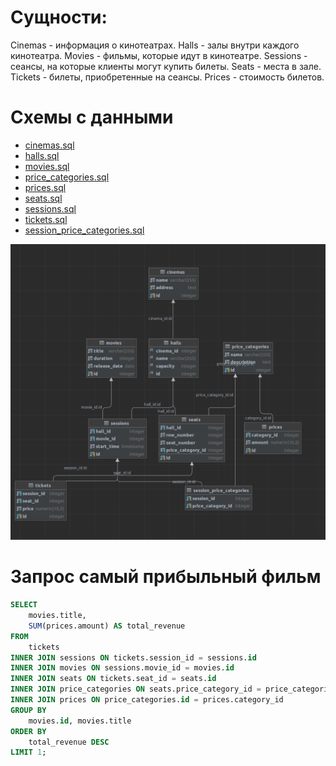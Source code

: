 # Сущности:
Cinemas - информация о кинотеатрах.
Halls - залы внутри каждого кинотеатра.
Movies - фильмы, которые идут в кинотеатре.
Sessions - сеансы, на которые клиенты могут купить билеты.
Seats - места в зале.
Tickets - билеты, приобретенные на сеансы.
Prices - стоимость билетов.


# Схемы с данными
- [cinemas.sql](..%2Fdeployment%2Fdb%2Fdump%2Fcinemas.sql)
- [halls.sql](..%2Fdeployment%2Fdb%2Fdump%2Fhalls.sql)
- [movies.sql](..%2Fdeployment%2Fdb%2Fdump%2Fmovies.sql)
- [price_categories.sql](..%2Fdeployment%2Fdb%2Fdump%2Fprice_categories.sql)
- [prices.sql](..%2Fdeployment%2Fdb%2Fdump%2Fprices.sql)
- [seats.sql](..%2Fdeployment%2Fdb%2Fdump%2Fseats.sql)
- [sessions.sql](..%2Fdeployment%2Fdb%2Fdump%2Fsessions.sql)
- [tickets.sql](..%2Fdeployment%2Fdb%2Fdump%2Ftickets.sql)
- [session_price_categories.sql](..%2Fdeployment%2Fdb%2Fdump%2Fsession_price_categories.sql)

![img_1.png](..%2Fimages%2Fimg_1.png)


# Запрос самый прибыльный фильм
```sql
SELECT 
    movies.title,
    SUM(prices.amount) AS total_revenue
FROM 
    tickets
INNER JOIN sessions ON tickets.session_id = sessions.id
INNER JOIN movies ON sessions.movie_id = movies.id
INNER JOIN seats ON tickets.seat_id = seats.id
INNER JOIN price_categories ON seats.price_category_id = price_categories.id
INNER JOIN prices ON price_categories.id = prices.category_id
GROUP BY 
    movies.id, movies.title
ORDER BY 
    total_revenue DESC
LIMIT 1;

```

